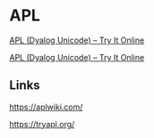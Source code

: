 # APL

[APL (Dyalog Unicode) – Try It Online](https://tio.run/##SyzI0U2pTMzJT///v@JR2wQNjUe9m40tNXWNDDQPTzfQMzAxtTg83YirEiZnZKqpa2gMkssCyloYGxtzJQPlKh91zNDTruCqArKTwaRG1eHpVZraNOU86psK5BrZ1FRx/f8PAA)

[APL (Dyalog Unicode) – Try It Online](https://tio.run/##TZBPToNAFIfXzCl@OyBaw9@WQmJSbZs06cKNByBAzRgCBowpxJ2JGhOMG@OqN3DnEbzJXAR5A6i7937vm29mXniTTuIqTPOrthXNAWEZcR4Wt1hcbLGUA1xmPMrjhInnJxRJCfH49ssFiALUAcoAKc8SpvjrvEAFf5NBE80XLFfHBKbNFIUAeVg0n10ryf0fOZsT6RjdSIkkp@3x/QHjxHBcT8cRtEr2113i2batE1lLMqKyf5kKlRpp59JOcnNK4UBrNXlqUsqDir/ZQbun5BSWTAYZh3h5gGqYlu2405k3X5ydL1drtWf8bRLeJb1hlcWbHRuq7m4q5YePyVOy/wPx@i7tw8bGfNytQZtm44ZZ2/4A)

## Links

https://aplwiki.com/

https://tryapl.org/
